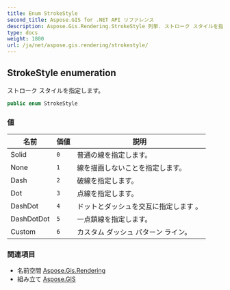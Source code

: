 ```yaml
---
title: Enum StrokeStyle
second_title: Aspose.GIS for .NET API リファレンス
description: Aspose.Gis.Rendering.StrokeStyle 列挙. ストローク スタイルを指定します
type: docs
weight: 1800
url: /ja/net/aspose.gis.rendering/strokestyle/
---
```

## StrokeStyle enumeration

ストローク スタイルを指定します。

```csharp
public enum StrokeStyle
```

### 値

| 名前 | 価値 | 説明 |
| --- | --- | --- |
| Solid | `0` | 普通の線を指定します。 |
| None | `1` | 線を描画しないことを指定します。 |
| Dash | `2` | 破線を指定します。 |
| Dot | `3` | 点線を指定します。 |
| DashDot | `4` | ドットとダッシュを交互に指定します 。 |
| DashDotDot | `5` | 一点鎖線を指定します。 |
| Custom | `6` | カスタム ダッシュ パターン ライン。 |

### 関連項目

* 名前空間 [Aspose.Gis.Rendering](../../aspose.gis.rendering/)
* 組み立て [Aspose.GIS](../../)


